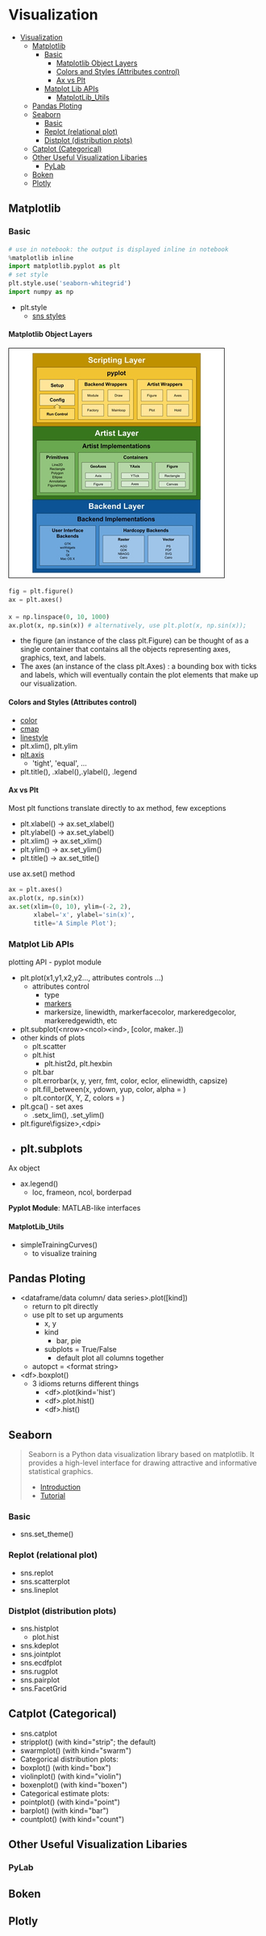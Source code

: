 # Visualization

- [Visualization](#visualization)
  - [Matplotlib](#matplotlib)
    - [Basic](#basic)
      - [Matplotlib Object Layers](#matplotlib-object-layers)
      - [Colors and Styles (Attributes control)](#colors-and-styles-attributes-control)
      - [Ax vs Plt](#ax-vs-plt)
    - [Matplot Lib APIs](#matplot-lib-apis)
      - [MatplotLib\_Utils](#matplotlib_utils)
  - [Pandas Ploting](#pandas-ploting)
  - [Seaborn](#seaborn)
    - [Basic](#basic-1)
    - [Replot (relational plot)](#replot-relational-plot)
    - [Distplot (distribution plots)](#distplot-distribution-plots)
  - [Catplot (Categorical)](#catplot-categorical)
  - [Other Useful Visualization Libaries](#other-useful-visualization-libaries)
    - [PyLab](#pylab)
  - [Boken](#boken)
  - [Plotly](#plotly)

## Matplotlib

### Basic

```py
# use in notebook: the output is displayed inline in notebook
%matplotlib inline
import matplotlib.pyplot as plt
# set style
plt.style.use('seaborn-whitegrid')
import numpy as np
```

- plt.style
  - [sns styles](http://seaborn.pydata.org/tutorial/aesthetics.html)

#### Matplotlib Object Layers

![Matplotlib-1](2022-04-05-21-09-35.png)

```py
fig = plt.figure()
ax = plt.axes()

x = np.linspace(0, 10, 1000)
ax.plot(x, np.sin(x)) # alternatively, use plt.plot(x, np.sin(x));
```

- the figure (an instance of the class plt.Figure) can be thought of as a single container that contains all the objects representing axes, graphics, text, and labels. 
- The axes (an instance of the class plt.Axes) : a bounding box with ticks and labels, which will eventually contain the plot elements that make up our visualization.

#### Colors and Styles (Attributes control)

- [color](https://matplotlib.org/3.5.0/gallery/color/named_colors.html)
- [cmap](https://matplotlib.org/3.5.1/tutorials/colors/colormaps.html)
- [linestyle](https://matplotlib.org/3.5.1/gallery/lines_bars_and_markers/linestyles.html)
- plt.xlim(), plt.ylim
- [plt.axis](https://matplotlib.org/3.5.0/api/_as_gen/matplotlib.pyplot.axis.html)
  - 'tight', 'equal', ...
- plt.title(), .xlabel(),.ylabel(), .legend

#### Ax vs Plt

Most plt functions translate directly to ax method, few exceptions

- plt.xlabel() → ax.set_xlabel()
- plt.ylabel() → ax.set_ylabel()
- plt.xlim() → ax.set_xlim()
- plt.ylim() → ax.set_ylim()
- plt.title() → ax.set_title()
  
use ax.set() method

```py
ax = plt.axes()
ax.plot(x, np.sin(x))
ax.set(xlim=(0, 10), ylim=(-2, 2),
       xlabel='x', ylabel='sin(x)',
       title='A Simple Plot');
```

### Matplot Lib APIs

plotting API - pyplot module

- plt.plot(x1,y1,x2,y2..., attributes controls ...)
  - attributes control
    - type
    - [markers](https://matplotlib.org/3.5.1/gallery/lines_bars_and_markers/marker_reference.html)
    - markersize, linewidth, markerfacecolor, markeredgecolor, markeredgewidth, etc
- plt.subplot\(&lt;nrow&gt;&lt;ncol&gt;&lt;ind&gt;, [color, maker..]) 
- other kinds of plots
  - plt.scatter
  - plt.hist
    - plt.hist2d, plt.hexbin
  - plt.bar
  - plt.errorbar(x, y, yerr, fmt, color, eclor, elinewidth, capsize)
  - plt.fill_between(x, ydown, yup, color, alpha = )
  - plt.contor(X, Y, Z, colors = )
- plt.gca\(\) - set axes
    - .setx\_lim\(\), .set\_ylim\(\)
- plt.figure\figsize&gt;,&lt;dpi&gt;
- plt.subplots
  - 

Ax object

- ax.legend()
  - loc, frameon, ncol, borderpad

**Pyplot Module**: MATLAB-like interfaces

#### MatplotLib\_Utils

- simpleTrainingCurves\(\)
  - to visualize training

## Pandas Ploting

- &lt;dataframe/data column/ data series&gt;.plot\(\[kind\]\)
  - return to plt directly
  - use plt to set up arguments
    - x, y
    - kind
      - bar, pie
    - subplots = True/False
      - default plot all columns together
  - autopct = &lt;format string&gt;
- &lt;df&gt;.boxplot\(\)
  - 3 idioms returns different things
    - &lt;df&gt;.plot\(kind='hist'\)
    - &lt;df&gt;.plot.hist\(\)
    - &lt;df&gt;.hist\(\)

## Seaborn

> Seaborn is a Python data visualization library based on matplotlib. It provides a high-level interface for drawing attractive and informative statistical graphics.
> 
> - [Introduction](https://seaborn.pydata.org/introduction.html)
> - [Tutorial](https://seaborn.pydata.org/tutorial.html)

### Basic

- sns.set_theme()

### Replot (relational plot)

- sns.replot
- sns.scatterplot
- sns.lineplot

### Distplot (distribution plots)

- sns.histplot
  - plot.hist
- sns.kdeplot
- sns.jointplot
- sns.ecdfplot
- sns.rugplot
- sns.pairplot
- sns.FacetGrid

## Catplot (Categorical)

- sns.catplot
- stripplot() (with kind="strip"; the default)
- swarmplot() (with kind="swarm")
- Categorical distribution plots:
- boxplot() (with kind="box")
- violinplot() (with kind="violin")
- boxenplot() (with kind="boxen")
- Categorical estimate plots:
- pointplot() (with kind="point")
- barplot() (with kind="bar")
- countplot() (with kind="count")

## Other Useful Visualization Libaries

### PyLab

## Boken

## Plotly